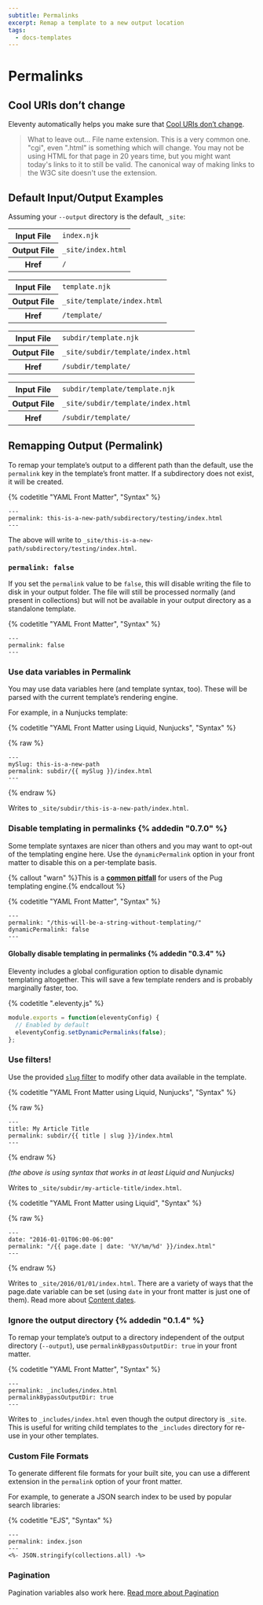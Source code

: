 ```yaml
---
subtitle: Permalinks
excerpt: Remap a template to a new output location
tags:
  - docs-templates
---
```

# Permalinks

## Cool URIs don’t change

Eleventy automatically helps you make sure that [Cool URIs don’t change](https://www.w3.org/Provider/Style/URI.html).

> What to leave out…
> File name extension. This is a very common one. "cgi", even ".html" is something which will change. You may not be using HTML for that page in 20 years time, but you might want today's links to it to still be valid. The canonical way of making links to the W3C site doesn't use the extension.

## Default Input/Output Examples

Assuming your `--output` directory is the default, `_site`:


<table>
    <tbody>
        <tr>
            <th>Input File</th>
            <td><code>index.njk</code></td>
        </tr>
        <tr>
            <th>Output File</th>
            <td><code>_site/index.html</code></td>
        </tr>
        <tr>
            <th>Href</th>
            <td><code>/</code></td>
        </tr>
    </tbody>
</table>

<table>
    <tbody>
        <tr>
            <th>Input File</th>
            <td><code>template.njk</code></td>
        </tr>
        <tr>
            <th>Output File</th>
            <td><code>_site/template/index.html</code></td>
        </tr>
        <tr>
            <th>Href</th>
            <td><code>/template/</code></td>
        </tr>
    </tbody>
</table>

<table>
    <tbody>
        <tr>
            <th>Input File</th>
            <td><code>subdir/template.njk</code></td>
        </tr>
        <tr>
            <th>Output File</th>
            <td><code>_site/subdir/template/index.html</code></td>
        </tr>
        <tr>
            <th>Href</th>
            <td><code>/subdir/template/</code></td>
        </tr>
    </tbody>
</table>

<table>
    <tbody>
        <tr>
            <th>Input File</th>
            <td><code>subdir/template/template.njk</code></td>
        </tr>
        <tr>
            <th>Output File</th>
            <td><code>_site/subdir/template/index.html</code></td>
        </tr>
        <tr>
            <th>Href</th>
            <td><code>/subdir/template/</code></td>
        </tr>
    </tbody>
</table>

## Remapping Output (Permalink)

To remap your template’s output to a different path than the default, use the `permalink` key in the template’s front matter. If a subdirectory does not exist, it will be created.

{% codetitle "YAML Front Matter", "Syntax" %}

```
---
permalink: this-is-a-new-path/subdirectory/testing/index.html
---
```

The above will write to `_site/this-is-a-new-path/subdirectory/testing/index.html`.

### `permalink: false`

If you set the `permalink` value to be `false`, this will disable writing the file to disk in your output folder. The file will still be processed normally (and present in collections) but will not be available in your output directory as a standalone template.

{% codetitle "YAML Front Matter", "Syntax" %}

```
---
permalink: false
---
```

### Use data variables in Permalink

You may use data variables here (and template syntax, too). These will be parsed with the current template’s rendering engine.

For example, in a Nunjucks template:

{% codetitle "YAML Front Matter using Liquid, Nunjucks", "Syntax" %}

{% raw %}
```
---
mySlug: this-is-a-new-path
permalink: subdir/{{ mySlug }}/index.html
---
```
{% endraw %}

Writes to `_site/subdir/this-is-a-new-path/index.html`.

### Disable templating in permalinks {% addedin "0.7.0" %}

Some template syntaxes are nicer than others and you may want to opt-out of the templating engine here. Use the `dynamicPermalink` option in your front matter to disable this on a per-template basis.

{% callout "warn" %}This is a <a href="/docs/pitfalls/"><strong>common pitfall</strong></a> for users of the Pug templating engine.{% endcallout %}

{% codetitle "YAML Front Matter", "Syntax" %}

```
---
permalink: "/this-will-be-a-string-without-templating/"
dynamicPermalink: false
---
```

#### Globally disable templating in permalinks {% addedin "0.3.4" %}

Eleventy includes a global configuration option to disable dynamic templating altogether. This will save a few template renders and is probably marginally faster, too.

{% codetitle ".eleventy.js" %}

```js
module.exports = function(eleventyConfig) {
  // Enabled by default
  eleventyConfig.setDynamicPermalinks(false);
};
```

### Use filters!

Use the provided [`slug` filter](/docs/filters/#slug) to modify other data available in the template.

{% codetitle "YAML Front Matter using Liquid, Nunjucks", "Syntax" %}

{% raw %}
```
---
title: My Article Title
permalink: subdir/{{ title | slug }}/index.html
---
```
{% endraw %}

_(the above is using syntax that works in at least Liquid and Nunjucks)_

Writes to `_site/subdir/my-article-title/index.html`.

{% codetitle "YAML Front Matter using Liquid", "Syntax" %}

{% raw %}
```
---
date: "2016-01-01T06:00-06:00"
permalink: "/{{ page.date | date: '%Y/%m/%d' }}/index.html"
---
```
{% endraw %}

Writes to `_site/2016/01/01/index.html`. There are a variety of ways that the page.date variable can be set (using `date` in your front matter is just one of them). Read more about [Content dates](/docs/dates/).

### Ignore the output directory {% addedin "0.1.4" %}

To remap your template’s output to a directory independent of the output directory (`--output`), use `permalinkBypassOutputDir: true` in your front matter.

{% codetitle "YAML Front Matter", "Syntax" %}

```
---
permalink: _includes/index.html
permalinkBypassOutputDir: true
---
```

Writes to `_includes/index.html` even though the output directory is `_site`. This is useful for writing child templates to the `_includes` directory for re-use in your other templates.

### Custom File Formats

To generate different file formats for your built site, you can use a different extension in the `permalink` option of your front matter.

For example, to generate a JSON search index to be used by popular search libraries:

{% codetitle "EJS", "Syntax" %}

```
---
permalink: index.json
---
<%- JSON.stringify(collections.all) -%>
```

### Pagination

Pagination variables also work here. [Read more about Pagination](/docs/pagination/)
